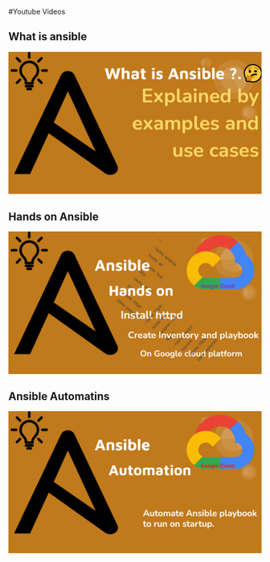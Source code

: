 #Youtube Videos
## What is ansible
[![IMAGE ALT TEXT HERE](https://github.com/shambanna-u/Ansible/blob/main/images/ansible.PNG)](https://youtu.be/QVA_XHgI-58)
## Hands on Ansible
[![IMAGE ALT TEXT HERE](https://github.com/shambanna-u/Ansible/blob/main/images/ansible-2.PNG)](https://youtu.be/RzxI8wvKU64)
## Ansible Automatins
[![IMAGE ALT TEXT HERE](https://github.com/shambanna-u/Ansible/blob/main/images/ansi-auto.PNG)](https://youtu.be/zGiVrM26rQ8)
